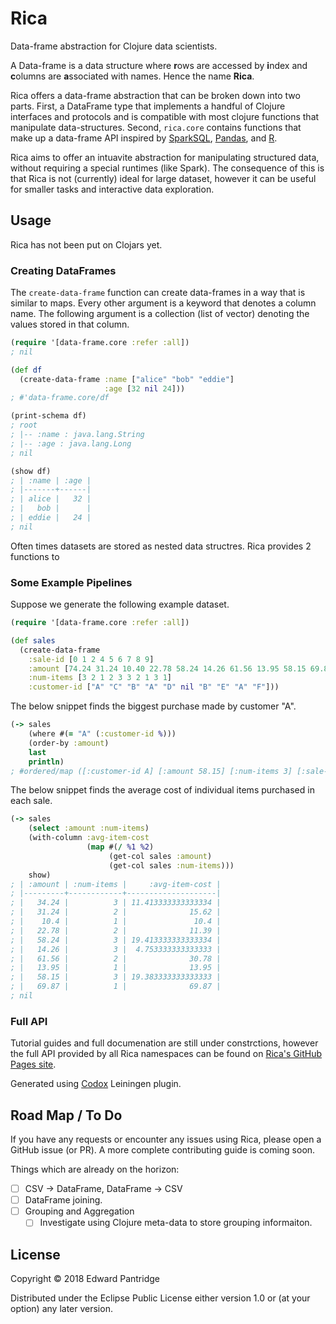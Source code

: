 # Rica

Data-frame abstraction for Clojure data scientists.

A Data-frame is a data structure where **r**ows are accessed by **i**ndex and **c**olumns are **a**ssociated with names. Hence the name **Rica**.

Rica offers a data-frame abstraction that can be broken down into two parts. First, a DataFrame type that implements a handful of Clojure interfaces and protocols and is compatible with most clojure functions that manipulate data-structures. Second, `rica.core` contains functions that make up a data-frame API inspired by [SparkSQL](https://spark.apache.org/sql/), [Pandas](https://pandas.pydata.org/), and [R](https://www.r-project.org/).


Rica aims to offer an intuavite abstraction for manipulating structured data, without requiring a special runtimes (like Spark). The consequence of this is that Rica is not (currently) ideal for large dataset, however it can be useful for smaller tasks and interactive data exploration.


## Usage

Rica has not been put on Clojars yet.

### Creating DataFrames

The `create-data-frame` function can create data-frames in a way that is similar to maps. Every other argument is a keyword that denotes a column name. The following argument is a collection (list of vector) denoting the values stored in that column.

```clojure
(require '[data-frame.core :refer :all])
; nil

(def df
  (create-data-frame :name ["alice" "bob" "eddie"]
                     :age [32 nil 24]))
; #'data-frame.core/df

(print-schema df)
; root
; |-- :name : java.lang.String
; |-- :age : java.lang.Long
; nil

(show df)
; | :name | :age |
; |-------+------|
; | alice |   32 |
; |   bob |      |
; | eddie |   24 |
; nil
```

Often times datasets are stored as nested data structres. Rica provides 2 functions to


### Some Example Pipelines

Suppose we generate the following example dataset.

```clojure
(require '[data-frame.core :refer :all])

(def sales
  (create-data-frame
    :sale-id [0 1 2 4 5 6 7 8 9]
    :amount [74.24 31.24 10.40 22.78 58.24 14.26 61.56 13.95 58.15 69.87]
    :num-items [3 2 1 2 3 3 2 1 3 1]
    :customer-id ["A" "C" "B" "A" "D" nil "B" "E" "A" "F"]))
```

The below snippet finds the biggest purchase made by customer "A".

```clojure
(-> sales
    (where #(= "A" (:customer-id %)))
    (order-by :amount)
    last
    println)
; #ordered/map ([:customer-id A] [:amount 58.15] [:num-items 3] [:sale-id 8])
```

The below snippet finds the average cost of individual items purchased in each sale.

```clojure
(-> sales
    (select :amount :num-items)
    (with-column :avg-item-cost
                 (map #(/ %1 %2)
                      (get-col sales :amount)
                      (get-col sales :num-items)))
    show)
; | :amount | :num-items |     :avg-item-cost |
; |---------+------------+--------------------|
; |   34.24 |          3 | 11.413333333333334 |
; |   31.24 |          2 |              15.62 |
; |    10.4 |          1 |               10.4 |
; |   22.78 |          2 |              11.39 |
; |   58.24 |          3 | 19.413333333333334 |
; |   14.26 |          3 |  4.753333333333333 |
; |   61.56 |          2 |              30.78 |
; |   13.95 |          1 |              13.95 |
; |   58.15 |          3 | 19.383333333333333 |
; |   69.87 |          1 |              69.87 |
; nil
```

### Full API

Tutorial guides and full documenation are still under constrctions, however
the full API provided by all Rica namespaces can be found on
[Rica's GitHub Pages site](https://erp12.github.io/Rica/index.html).

Generated using [Codox](https://github.com/weavejester/codox) Leiningen plugin.

## Road Map / To Do

If you have any requests or encounter any issues using Rica, please open a GitHub issue (or PR). A more complete contributing guide is coming soon.

Things which are already on the horizon:
- [ ] CSV -> DataFrame, DataFrame -> CSV
- [ ] DataFrame joining.
- [ ] Grouping and Aggregation
  - [ ] Investigate using Clojure meta-data to store grouping informaiton.

## License

Copyright © 2018 Edward Pantridge

Distributed under the Eclipse Public License either version 1.0 or (at
your option) any later version.
